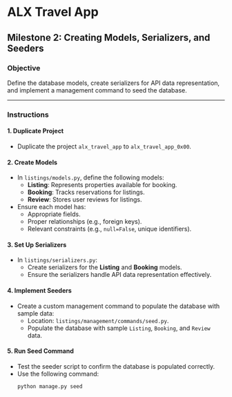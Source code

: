 # ALX Travel App

## Milestone 2: Creating Models, Serializers, and Seeders

### Objective
Define the database models, create serializers for API data representation, and implement a management command to seed the database.

---

### Instructions

#### 1. Duplicate Project
- Duplicate the project `alx_travel_app` to `alx_travel_app_0x00`.

#### 2. Create Models
- In `listings/models.py`, define the following models:
  - **Listing**: Represents properties available for booking.
  - **Booking**: Tracks reservations for listings.
  - **Review**: Stores user reviews for listings.
- Ensure each model has:
  - Appropriate fields.
  - Proper relationships (e.g., foreign keys).
  - Relevant constraints (e.g., `null=False`, unique identifiers).

#### 3. Set Up Serializers
- In `listings/serializers.py`:
  - Create serializers for the **Listing** and **Booking** models.
  - Ensure the serializers handle API data representation effectively.

#### 4. Implement Seeders
- Create a custom management command to populate the database with sample data:
  - Location: `listings/management/commands/seed.py`.
  - Populate the database with sample `Listing`, `Booking`, and `Review` data.

#### 5. Run Seed Command
- Test the seeder script to confirm the database is populated correctly.
- Use the following command:
  ```bash
  python manage.py seed
  ```
